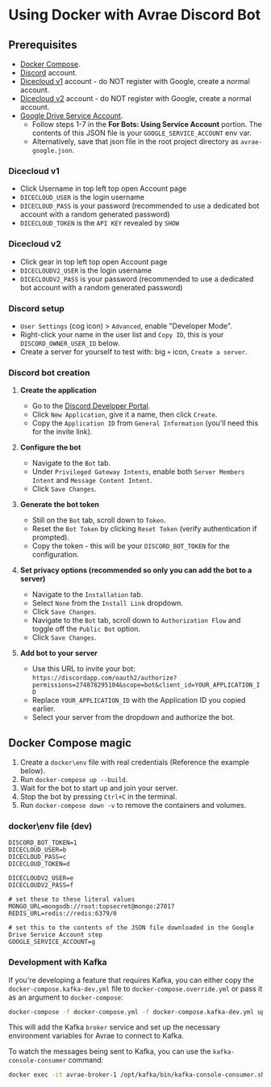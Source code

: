 # Using Docker with Avrae Discord Bot

## Prerequisites

- [Docker Compose](https://docs.docker.com/compose/install/).
- [Discord](https://discordapp.com/) account.
- [Dicecloud v1](https://v1.dicecloud.com) account - do NOT register with Google, create a normal account.
- [Dicecloud v2](https://dicecloud.com) account - do NOT register with Google, create a normal account.
- [Google Drive Service Account](https://gspread.readthedocs.io/en/latest/oauth2.html).
    - Follow steps 1-7 in the **For Bots: Using Service Account** portion. The contents of this JSON file is
      your `GOOGLE_SERVICE_ACCOUNT` env var.
    - Alternatively, save that json file in the root project directory as `avrae-google.json`.

### Dicecloud v1

- Click Username in top left top open Account page
- `DICECLOUD_USER` is the login username
- `DICECLOUD_PASS` is your password (recommended to use a dedicated bot account with a random generated password)
- `DICECLOUD_TOKEN` is the `API KEY` revealed by `SHOW`

### Dicecloud v2

- Click gear in top left top open Account page
- `DICECLOUDV2_USER` is the login username
- `DICECLOUDV2_PASS` is your password (recommended to use a dedicated bot account with a random generated password)

### Discord setup

- `User Settings` (cog icon) > `Advanced`, enable "Developer Mode".
- Right-click your name in the user list and `Copy ID`, this is your `DISCORD_OWNER_USER_ID` below.
- Create a server for yourself to test with: big `+` icon, `Create a server`.

### Discord bot creation

1. **Create the application**
   - Go to the [Discord Developer Portal](https://discordapp.com/developers/).
   - Click `New Application`, give it a name, then click `Create`.
   - Copy the `Application ID` from `General Information` (you'll need this for the invite link).

2. **Configure the bot**
   - Navigate to the `Bot` tab.
   - Under `Privileged Gateway Intents`, enable both `Server Members Intent` and `Message Content Intent`.
   - Click `Save Changes`.

3. **Generate the bot token**
   - Still on the `Bot` tab, scroll down to `Token`.
   - Reset the `Bot Token` by clicking `Reset Token` (verify authentication if prompted).
   - Copy the token - this will be your `DISCORD_BOT_TOKEN` for the configuration.

4. **Set privacy options (recommended so only you can add the bot to a server)**
   - Navigate to the `Installation` tab.
   - Select `None` from the `Install Link` dropdown.
   - Click `Save Changes`.
   - Navigate to the `Bot` tab, scroll down to `Authorization Flow` and toggle off the `Public Bot` option.
   - Click `Save Changes`.

5. **Add bot to your server**
   - Use this URL to invite your bot: `https://discordapp.com/oauth2/authorize?permissions=274878295104&scope=bot&client_id=YOUR_APPLICATION_ID`
   - Replace `YOUR_APPLICATION_ID` with the Application ID you copied earlier.
   - Select your server from the dropdown and authorize the bot.

## Docker Compose magic

1. Create a `docker\env` file with real credentials (Reference the example below).
2. Run `docker-compose up --build`.
3. Wait for the bot to start up and join your server.
4. Stop the bot by pressing `Ctrl+C` in the terminal.
5. Run `docker-compose down -v` to remove the containers and volumes.

### docker\env file (dev)

    DISCORD_BOT_TOKEN=1
    DICECLOUD_USER=b
    DICECLOUD_PASS=c
    DICECLOUD_TOKEN=d
    
    DICECLOUDV2_USER=e
    DICECLOUDV2_PASS=f

    # set these to these literal values
    MONGO_URL=mongodb://root:topsecret@mongo:27017
    REDIS_URL=redis://redis:6379/0
    
    # set this to the contents of the JSON file downloaded in the Google Drive Service Account step
    GOOGLE_SERVICE_ACCOUNT=g

### Development with Kafka

If you're developing a feature that requires Kafka, you can either copy the `docker-compose.kafka-dev.yml` file to `docker-compose.override.yml` or pass it as an argument to `docker-compose`:

```bash
docker-compose -f docker-compose.yml -f docker-compose.kafka-dev.yml up --build
```

This will add the Kafka `broker` service and set up the necessary environment variables for Avrae to connect to Kafka.

To watch the messages being sent to Kafka, you can use the `kafka-console-consumer` command:

```bash
docker exec -it avrae-broker-1 /opt/kafka/bin/kafka-console-consumer.sh --bootstrap-server localhost:9092 --topic dnddev_avraebot --from-beginning
```
